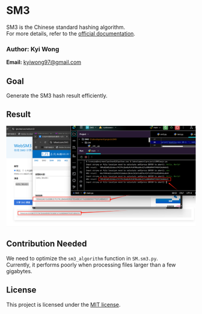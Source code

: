 # SM3

SM3 is the Chinese standard hashing algorithm.  
For more details, refer to the [official documentation](./32905-2016-gbt.pdf).

### Author: Kyi Wong  

**Email:** kyiwong97@gmail.com  

## Goal  

Generate the SM3 hash result efficiently.  

## Result  

![Hashing Result](./result.png)  

## Contribution Needed  

We need to optimize the `sm3_algorithm` function in `SM.sm3.py`.  
Currently, it performs poorly when processing files larger than a few gigabytes.

## License 

This project is licensed under the [MIT license](./LICENSE).
